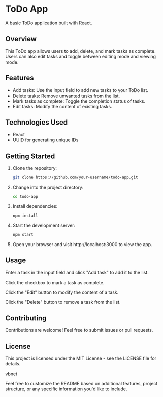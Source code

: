 # ToDo App

A basic ToDo application built with React.

## Overview

This ToDo app allows users to add, delete, and mark tasks as complete. Users can also edit tasks and toggle between editing mode and viewing mode.

## Features

- Add tasks: Use the input field to add new tasks to your ToDo list.
- Delete tasks: Remove unwanted tasks from the list.
- Mark tasks as complete: Toggle the completion status of tasks.
- Edit tasks: Modify the content of existing tasks.

## Technologies Used

- React
- UUID for generating unique IDs

## Getting Started

1. Clone the repository:

   ```bash
   git clone https://github.com/your-username/todo-app.git

2. Change into the project directory:

    ```bash
    cd todo-app

3. Install dependencies:

    ```bash
    npm install

4. Start the development server:

    ```bash
    npm start

5. Open your browser and visit http://localhost:3000 to view the app.

## Usage
Enter a task in the input field and click "Add task" to add it to the list.

Click the checkbox to mark a task as complete.

Click the "Edit" button to modify the content of a task.

Click the "Delete" button to remove a task from the list.

## Contributing
Contributions are welcome! Feel free to submit issues or pull requests.

## License
This project is licensed under the MIT License - see the LICENSE file for details.

vbnet

Feel free to customize the README based on additional features, project structure, or any specific information you'd like to include.





